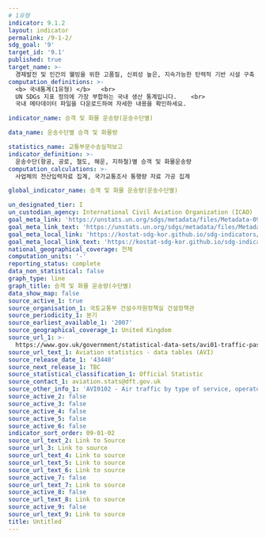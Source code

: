 ```yaml
---
# 1유형
indicator: 9.1.2
layout: indicator
permalink: /9-1-2/
sdg_goal: '9'
target_id: '9.1'
published: true
target_name: >-
  경제발전 및 인간의 웰빙을 위한 고품질, 신뢰성 높은, 지속가능한 탄력적 기반 시설 구축
computation_definitions: >-
  <b> 국내통계(1유형) </b>   <br>
  UN SDGs 지표 정의에 가장 부합하는 국내 생산 통계입니다.    <br>
  국내 메타데이터 파일을 다운로드하여 자세한 내용을 확인하세요.

indicator_name: 승객 및 화물 운송량(운송수단별)

data_name: 운송수단별 승객 및 화물량 

statistics_name: 교통부문수송실적보고
indicator_definition: >-
  운송수단(항공, 공로, 철도, 해운, 지하철)별 승객 및 화물운송량
computation_calculations: >-
  사업체의 전산입력자료 집계, 국가교통조사 통행량 자료 가공 집계

global_indicator_name: 승객 및 화물 운송량(운송수단별)

un_designated_tier: I
un_custodian_agency: International Civil Aviation Organization (ICAO)
goal_meta_link: 'https://unstats.un.org/sdgs/metadata/files/Metadata-09-01-02.pdf'
goal_meta_link_text: 'https://unstats.un.org/sdgs/metadata/files/Metadata-09-01-02.pdf'
goal_meta_local_link: 'https://kostat-sdg-kor.github.io/sdg-indicators/public/data/Metadata-09-01-02_KOR.pdf'
goal_meta_local_link_text: 'https://kostat-sdg-kor.github.io/sdg-indicators/public/data/Metadata-09-01-02_KOR.pdf'
national_geographical_coverage: 전체
computation_units: '-'
reporting_status: complete
data_non_statistical: false
graph_type: line
graph_title: 승객 및 화물 운송량(수단별)
data_show_map: false
source_active_1: true
source_organisation_1: 국토교통부 건설수자원정책실 건설정책관
source_periodicity_1: 분기
source_earliest_available_1: '2007'
source_geographical_coverage_1: United Kingdom
source_url_1: >-
  https://www.gov.uk/government/statistical-data-sets/avi01-traffic-passenger-numbers-mode-of-travel-to-airport
source_url_text_1: Aviation statistics - data tables (AVI)
source_release_date_1: '43440'
source_next_release_1: TBC
source_statistical_classification_1: Official Statistic
source_contact_1: aviation.stats@dft.gov.uk
source_other_info_1: 'AVI0102 - Air traffic by type of service, operator and airport (ODS, 42.6KB)'
source_active_2: false
source_active_3: false
source_active_4: false
source_active_5: false
source_active_6: false
indicator_sort_order: 09-01-02
source_url_text_2: Link to Source
source_url_3: Link to source
source_url_text_4: Link to source
source_url_text_5: Link to source
source_url_text_6: Link to source
source_active_7: false
source_url_text_7: Link to source
source_active_8: false
source_url_text_8: Link to source
source_active_9: false
source_url_text_9: Link to source
title: Untitled
---
```

